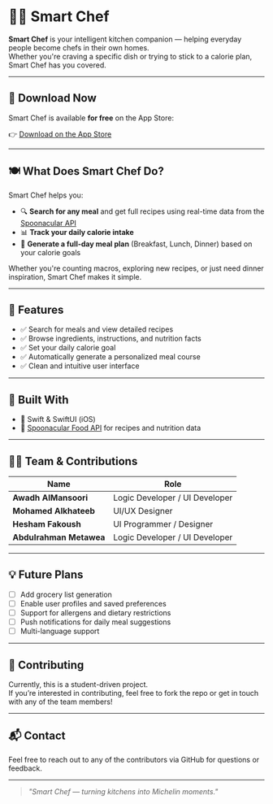 # 👨‍🍳 Smart Chef

**Smart Chef** is your intelligent kitchen companion — helping everyday people become chefs in their own homes.  
Whether you're craving a specific dish or trying to stick to a calorie plan, Smart Chef has you covered.

----

## 📱 Download Now

Smart Chef is available **for free** on the App Store:

👉 [Download on the App Store](https://apps.apple.com/us/app/shef/id6472291574)

----

## 🍽️ What Does Smart Chef Do?

Smart Chef helps you:

- 🔍 **Search for any meal** and get full recipes using real-time data from the [Spoonacular API](https://spoonacular.com/food-api)
- 📊 **Track your daily calorie intake**
- 🧠 **Generate a full-day meal plan** (Breakfast, Lunch, Dinner) based on your calorie goals

Whether you're counting macros, exploring new recipes, or just need dinner inspiration, Smart Chef makes it simple.

----

## 🚀 Features

- ✅ Search for meals and view detailed recipes
- ✅ Browse ingredients, instructions, and nutrition facts
- ✅ Set your daily calorie goal
- ✅ Automatically generate a personalized meal course
- ✅ Clean and intuitive user interface

----

## 🔧 Built With

- 🍎 Swift & SwiftUI (iOS)
- 🔗 [Spoonacular Food API](https://spoonacular.com/food-api) for recipes and nutrition data

----

## 🧑‍💻 Team & Contributions

| Name                   | Role                                |
|------------------------|-------------------------------------|
| **Awadh AlMansoori**   | Logic Developer / UI Developer      |
| **Mohamed Alkhateeb**  | UI/UX Designer                      |
| **Hesham Fakoush**     | UI Programmer / Designer            |
| **Abdulrahman Metawea**| Logic Developer / UI Developer      |

----

## 💡 Future Plans

- [ ] Add grocery list generation
- [ ] Enable user profiles and saved preferences
- [ ] Support for allergens and dietary restrictions
- [ ] Push notifications for daily meal suggestions
- [ ] Multi-language support

----

## 🤝 Contributing

Currently, this is a student-driven project.  
If you’re interested in contributing, feel free to fork the repo or get in touch with any of the team members!

----

## 📬 Contact

Feel free to reach out to any of the contributors via GitHub for questions or feedback.

----

> _"Smart Chef — turning kitchens into Michelin moments."_

